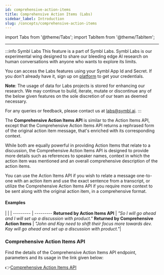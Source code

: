 ```yaml
---
id: comprehensive-action-items
title: Comprehensive Action Items (Labs)
sidebar_label: Introduction
slug: /concepts/comprehensive-action-items
---
```


import Tabs from '@theme/Tabs';
import TabItem from '@theme/TabItem';

---

:::info Symbl Labs
This feature is a part of Symbl Labs. Symbl Labs is our experimental wing designed to share our bleeding edge AI research on human conversations with anyone who wants to explore its limits. 

You can access the Labs features using your Symbl App Id and Secret.  If you don't already have it, sign up on [platform](https://platform.symbl.ai/#/login) to get your credentials.

**Note**: The usage of data for Labs projects is stored for enhancing our research.  We may continue to build, iterate, mutate or discontinue any of the below given features on the sole discretion of our team as deemed necessary. 

For any queries or feedback, please contact us at labs@symbl.ai.
:::

The **Comprehensive Action Items API** is similar to the Action Items API, except that the Comprehensive Action Items API returns a rephrased form of the original action item message, that's enriched with its corresponding context.

While both are equally powerful in providing Action Items that relate to a discussion, the Comprehensive Action Items API is designed to provide more details such as references to speaker names, context in which the action item was mentioned and an overall comprehensive description of the action items. 

You can use the Action Items API if you wish to relate a message one-to-one with an action item and use the exact sentence from a transcript, or utilize the Comprehensive Action Items API if you require more context to be sent along with the original action item, in a comprehensive format.

#### Examples 
 |  | 
| --------- | --------- 
**Returned by Action Items API** | *"So I will go ahead and I will set up a discussion with product."*
**Returned by Comprehensive Action Items** | *"John and Kay need to shift their focus more towards dev. Kay will go ahead and set up a discussion with product."*| 

### Comprehensive Action Items API

Find the details of the Comprehensive Action Items API endpoint, parameters and its usage in the link given below:

👉[Comprehensive Action Items API](/docs/conversation-api/comprehensive-action-items)